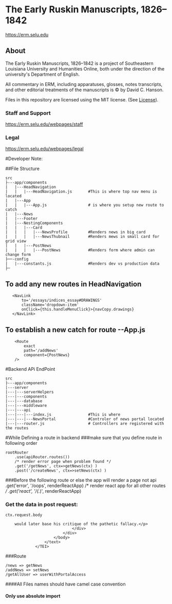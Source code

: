 # The Early Ruskin Manuscripts, 1826–1842
https://erm.selu.edu

## About
The Early Ruskin Manuscripts, 1826–1842 is a project of Southeastern Louisiana University and Humanities Online, both under the direction of the university's Department of English.

All commentary in ERM, including apparatuses, glosses, notes transcripts, and other editorial treatments of the manuscripts is © by David C. Hanson.

Files in this repository are licensed using the MIT license. (See [License](./LICENSE)).

### Staff and Support
https://erm.selu.edu/webpages/staff

### Legal
https://erm.selu.edu/webpages/legal




#Developer Note:

##File Structure
    
    src
    ├---app/components
    |   |---HeadNavigation
    |   |   |---HeadNavigation.js       #This is where top nav menu is located
    |   |---App
    |   |   |---App.js                  # is where you setup new route to catch
    |   |---News
    |   |---Footer
    |   |---NestingComponents
    |   |   |---Card
    |   |   |   |---NewsProfile         #Renders news in big card
    |   |   |   |---NewsThubnail        #Renders mews in small card for grid view
    |   |   |---PostNews
    |   |   |   |---PostNews            #Renders form where admin can change form
    ├──-config
    |   |---constants.js                #Renders dev vs production data 
    ├─
    


## To add any new routes in HeadNavigation
    
       <NavLink
           to='/essays/indices_essay#DRAWINGS'
           className='dropdown-item'
           onClick={this.handleMenuClick}>{navCopy.drawings}
       </NavLink>

## To establish a new catch for route --App.js 
        <Route
            exact
            path='/addNews'
            component={PostNews}
        />
        
#Backend APi EndPoint

    src
    ├---app/components
    |---server
    |---|---serverHelpers
    |---|---components
    |---|---database
    |---|---middleware
    |---|---api
    |---|---|---index.js                #This is where 
    |---|---|---NewsPortal              #Controler of news portal located
    |---|---router.js                   # Controllers are registered with the routes


#While Defining a route in backend
###make sure that you define route in following order
        
   
    rootRouter
        .use(apiRouter.routes())
        /* render error page when problem found */
        .get('/getNews', ctx=>getNews(ctx) )
        .post('/createNews', ctx=>setNews(ctx) )

###Before the following route or else the app will render a page not api        
        .get('error', '/oops', renderReactApp)
        /* render react app for all other routes */
        .get('react', '/(.*)', renderReactApp)

### Get the data in post request:
    ctx.request.body
    
        would later base his critique of the pathetic fallacy.</p>
                                 </div>
                             </div>
                         </body>
                     </text>
                 </TEI>

###Route 

    /news => getNews
    /addNews => setNews
    /getAllUser => userWithPortalAccess


####All Files names should have camel case convention
#### Only use absolute import
